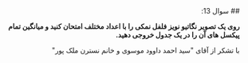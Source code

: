 
<div dir="rtl">
## سوال 13:

**روی یک تصویر نگاتیو نویز فلفل نمکی را با اعداد مختلف امتحان کنید و میانگین تمام پیکسل های آن را در یک جدول خروجی دهید.**

</div>

<div dir="rtl">
</div>

<div dir="rtl">
با تشکر از آقای "سید احمد داوود موسوی و خانم نسترن ملک پور" 
</div>
